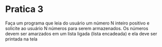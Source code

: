 # Pratica 3

Faça um programa que leia do usuário um número N inteiro positivo e solicite ao usuário N números para serem armazenados. Os números devem ser amarzados em um lista ligada (lista encadeada) e ela deve ser printada na tela 
